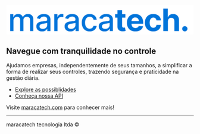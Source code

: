 ![maracatech](https://github.com/maracatech/.github/blob/169fcdeb1987e84b548888f0e9fe0d983fae42cb/images/maracatech_logo.png)

## Navegue com tranquilidade no controle

Ajudamos empresas, independentemente de seus tamanhos, a simplificar a forma de realizar seus controles, trazendo segurança e praticidade na gestão diária.

* [Explore as possiblidades](https://maracatech.com/possiblidades)
* [Conheça nossa API](https://docs.api.maracatech.com)

Visite [maracatech.com](https://maracatech.com) para conhecer mais!

----

maracatech tecnologia ltda ©️
